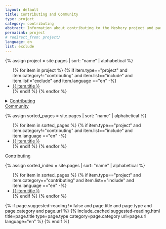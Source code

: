 ```yaml
---
layout: default
title: Contributing and Community
type: project
category: contributing
abstract: Information about contributing to the Meshery project and participating the Meshery community.
permalink: project
# redirect_from: project/
language: en
list: exclude
---
```

  <!-- PROJECT -->
{% assign project = site.pages | sort: "name" | alphabetical %}
<ul>
  {% for item in project %}
  {% if item.type=="project" and item.category!="contributing" and item.list=="include" and  item.list!="exclude" and item.language =="en" -%}
    <li><a href="{{ site.baseurl }}{{ item.url }}">{{ item.title }}</a>
    </li>
    {% endif %}
  {% endfor %}
</ul>
  <!-- CONTRIBUTING -->
<details>
  <summary>
    <p style="display:inline">
      <a href="{{ site.baseurl }}/project/contributing" class="text-black">Contributing</a>
    </p>
  </summary>
  <ul class="section-title">
    {% assign contributing = site.pages | where: "category","contributing" %}
      {% for item in contributing %}
      {% if item.category=="contributing" and item.language=="en" -%}
        <li><a href="{{ site.baseurl }}{{ item.url }}">{{ item.title }}</a>
        {% if item.abstract != " " %}
          - {{ item.abstract }}
        {% endif %}
        </li>
        {% endif %}
      {% endfor %}
  </ul>
</details>

<div class="wrapper">
  <a href="/project/community"><div class="overview">Community</div></a>
</div>

{% assign sorted_pages = site.pages | sort: "name" | alphabetical %}

<ul>
  {% for item in sorted_pages %}
  {% if item.type=="project" and item.category!="contributing" and item.list=="include" and item.language =="en" -%}
    <li><a href="{{ site.baseurl }}{{ item.url }}">{{ item.title }}</a>
    </li>
    {% endif %}
  {% endfor %}
</ul>

<div class="wrapper"> 
  <a href="/project/contributing"><div class="overview">Contributing</div></a>
</div>

{% assign sorted_index = site.pages | sort: "name" | alphabetical %}

<ul>
  {% for item in sorted_pages %}
  {% if item.type=="project" and item.category=="contributing" and item.list=="include" and item.language =="en" -%}
    <li><a href="{{ site.baseurl }}{{ item.url }}">{{ item.title }}</a>
    </li>
    {% endif %}
  {% endfor %}
</ul>

{% if page.suggested-reading != false and page.title and page.type and page.category and page.url %}
{% include_cached suggested-reading.html  title=page.title type=page.type category=page.category url=page.url language="en" %}
{% endif %}
